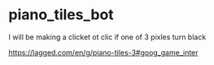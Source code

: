 # piano_tiles_bot

I will be making a clicket ot clic if one of 3 pixles turn black 

https://lagged.com/en/g/piano-tiles-3#goog_game_inter